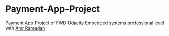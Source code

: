 # Payment-App-Project
Payment App Project of FWD Udacity Embedded systems professional level with [Amr Ramadan](https://github.com/AmrRamadan01)

